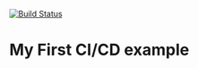 [![Build Status](https://travis-ci.com/jcheon/MyFirstExample.svg?branch=master)](https://travis-ci.com/jcheon/MyFirstExample)

# My First CI/CD example
